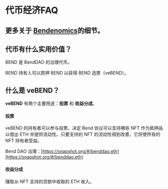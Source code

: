 # 代币经济FAQ

## 更多关于 [Bendenomics](../governance/bendenomics.md)的细节。

## 代币有什么实用价值？

BEND 是 BendDAO 的治理代币。

BEND 持有人可以质押 BEND 以获得 BEND 选票（veBEND）。

## 什么是 veBEND？

**veBEND** 有两个主要用途：**投票** 和 **收益分成**。

#### **投票**

veBEND 的持有者可以参与投票，决定 Bend 协议可以支持哪些 NFT 作为抵押品以借出 ETH 并提供流动性。只要支持的 NFT 的流动性得到改善，它将使所有的 NFT 持有者受益。

Bend DAO 治理：[https://snapshot.org/#/benddao.eth](https://snapshot.org/#/benddao.eth)

#### **收益分成**

赚取从 NFT 支持的贷款中收取的 ETH 收入。
